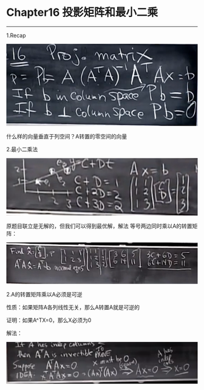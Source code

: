 # Chapter16 投影矩阵和最小二乘

---

1.Recap

![](/assets/微信图片_20180117145230.png)

什么样的向量垂直于列空间？A转置的零空间的向量



2.最小二乘法 

![](/assets/微信图片_20180117145313.png)

原题目联立是无解的，但我们可以得到最优解，解法 等号两边同时乘以A的转置矩阵：

![](/assets/微信图片_20180117145315.png)





2.A的转置矩阵乘以A必须是可逆

性质：如果矩阵A各列线性无关，那么A转置A就是可逆的

证明：如果A^TX=0，那么X必须为0

解法：

![](/assets/微信图片_20180117145321.png)



